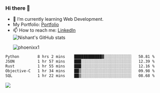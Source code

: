 ### Hi there 👋

<!--
**phoenixx1/phoenixx1** is a ✨ _special_ ✨ repository because its `README.md` (this file) appears on your GitHub profile.

Here are some ideas to get you started:

- 🔭 I’m currently working on ...
- 🌱 I’m currently learning ...
- 👯 I’m looking to collaborate on ...
- 🤔 I’m looking for help with ...
- 💬 Ask me about ...
- 📫 How to reach me: ...
- 😄 Pronouns: ...
- ⚡ Fun fact: ...
-->
- 🌱 I’m currently learning Web Development.
- My Portfolio: [Portfolio](https://phoenixx1.github.io/)
- 📫 How to reach me: [LinkedIn](https://www.linkedin.com/in/nishant-saxena-2609/)  
![Nishant's GitHub stats](https://github-readme-stats.vercel.app/api?username=phoenixx1&count_private=true)<p><img align="center" src="https://github-readme-streak-stats.herokuapp.com/?user=phoenixx1&" alt="phoenixx1" /></p>  
<!--START_SECTION:waka-->

```txt
Python        8 hrs 2 mins    ████████████▓░░░░░░░░░░░░   50.81 %
JSON          1 hr 57 mins    ███░░░░░░░░░░░░░░░░░░░░░░   12.39 %
Rust          1 hr 55 mins    ███░░░░░░░░░░░░░░░░░░░░░░   12.16 %
Objective-C   1 hr 34 mins    ██▒░░░░░░░░░░░░░░░░░░░░░░   09.98 %
SQL           1 hr 22 mins    ██▒░░░░░░░░░░░░░░░░░░░░░░   08.68 %
```

<!--END_SECTION:waka-->

![](https://komarev.com/ghpvc/?username=phoenixx1&style=plastic)

<!-- ![Visitor Count](https://profile-counter.glitch.me/phoenixx1/count.svg) -->
